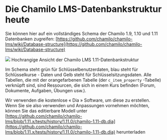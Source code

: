 # Die Chamilo LMS-Datenbankstruktur heute

Sie können hier auf ein vollständiges Schema der Chamilo 1.9, 1.10 und 1.11 Datenbanken zugreifen: [https://github.com/chamilo/chamilo-lms/wiki/Database-structure](https://github.com/chamilo/chamilo-lms/wiki/Database-structure)

![](https://github.com/chamilo/chamilo-lms/blob/1.11.x/tests/history/1.11.0/chamilo-1.11-db.png) Hochrangige Ansicht der Chamilo LMS 1.11-Datenbankstruktur

Im Schema steht grün für Schlüsselbenutzerdaten, blau steht für Schlüsselkurse - Daten und Gelb steht für Schlüsselsitzungsdaten. Alle Tabellen, die mit der orangefarbenen Tabelle \(der `c_item_property` -Tabelle\) verknüpft sind, sind Ressourcen, die sich in einem Kurs befinden \(Forum, Dokumente, Aufgaben, Übungen usw.\).

Wir verwenden die kostenlose « Dia » Software, um diese zu erstellen. Wenn Sie sie also verwenden und Anpassungen vornehmen möchten, können Sie das editierbare Modell unter [https://github.com/chamilo/chamilo-lms/blob/1.11.x/tests/history/1.11.0/chamilo-1.11-db.dia](https://github.com/chamilo/chamilo-lms/blob/1.11.x/tests/history/1.11.0/chamilo-1.11-db.dia) herunterladen


